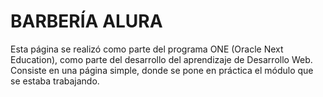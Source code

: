 <h1>BARBERÍA ALURA</h1>
Esta página se realizó como parte del programa ONE (Oracle Next Education), como parte del desarrollo del aprendizaje de Desarrollo Web. Consiste en una  página simple, donde se pone en práctica el módulo que se estaba trabajando.
